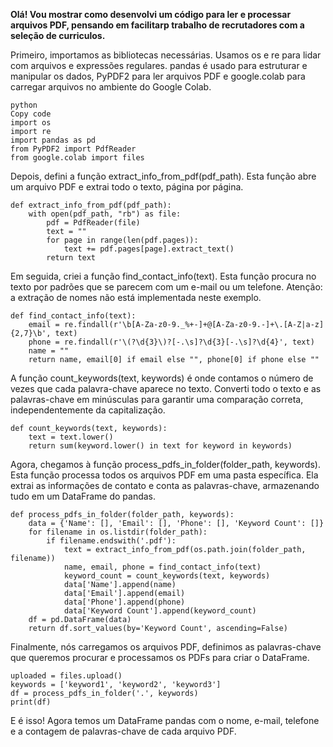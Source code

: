 **Olá!  Vou mostrar como desenvolvi um código para ler e processar arquivos PDF, pensando em facilitarp trabalho de recrutadores com a seleção de curriculos.**

Primeiro, importamos as bibliotecas necessárias. Usamos os e re para lidar com arquivos e expressões regulares. pandas é usado para estruturar e manipular os dados, PyPDF2 para ler arquivos PDF e google.colab para carregar arquivos no ambiente do Google Colab.
```
python
Copy code
import os
import re
import pandas as pd
from PyPDF2 import PdfReader
from google.colab import files
```

Depois, defini a função extract_info_from_pdf(pdf_path). Esta função abre um arquivo PDF e extrai todo o texto, página por página.


```
def extract_info_from_pdf(pdf_path):
    with open(pdf_path, "rb") as file:
        pdf = PdfReader(file)
        text = ""
        for page in range(len(pdf.pages)):
            text += pdf.pages[page].extract_text()
        return text
```
Em seguida, criei a função find_contact_info(text). Esta função procura no texto por padrões que se parecem com um e-mail ou um telefone. Atenção: a extração de nomes não está implementada neste exemplo.

```
def find_contact_info(text):
    email = re.findall(r'\b[A-Za-z0-9._%+-]+@[A-Za-z0-9.-]+\.[A-Z|a-z]{2,7}\b', text)
    phone = re.findall(r'\(?\d{3}\)?[-.\s]?\d{3}[-.\s]?\d{4}', text)
    name = "" 
    return name, email[0] if email else "", phone[0] if phone else ""
```

A função count_keywords(text, keywords) é onde contamos o número de vezes que cada palavra-chave aparece no texto. Converti todo o texto e as palavras-chave em minúsculas para garantir uma comparação correta, independentemente da capitalização.

```
def count_keywords(text, keywords):
    text = text.lower()
    return sum(keyword.lower() in text for keyword in keywords)
```
Agora, chegamos à função process_pdfs_in_folder(folder_path, keywords). Esta função processa todos os arquivos PDF em uma pasta específica. Ela extrai as informações de contato e conta as palavras-chave, armazenando tudo em um DataFrame do pandas.

```
def process_pdfs_in_folder(folder_path, keywords):
    data = {'Name': [], 'Email': [], 'Phone': [], 'Keyword Count': []}
    for filename in os.listdir(folder_path):
        if filename.endswith('.pdf'):
            text = extract_info_from_pdf(os.path.join(folder_path, filename))
            name, email, phone = find_contact_info(text)
            keyword_count = count_keywords(text, keywords)
            data['Name'].append(name)
            data['Email'].append(email)
            data['Phone'].append(phone)
            data['Keyword Count'].append(keyword_count)
    df = pd.DataFrame(data)
    return df.sort_values(by='Keyword Count', ascending=False)
```
Finalmente, nós carregamos os arquivos PDF, definimos as palavras-chave que queremos procurar e processamos os PDFs para criar o DataFrame.

```
uploaded = files.upload()
keywords = ['keyword1', 'keyword2', 'keyword3'] 
df = process_pdfs_in_folder('.', keywords) 
print(df)
```
E é isso! Agora temos um DataFrame pandas com o nome, e-mail, telefone e a contagem de palavras-chave de cada arquivo PDF.
